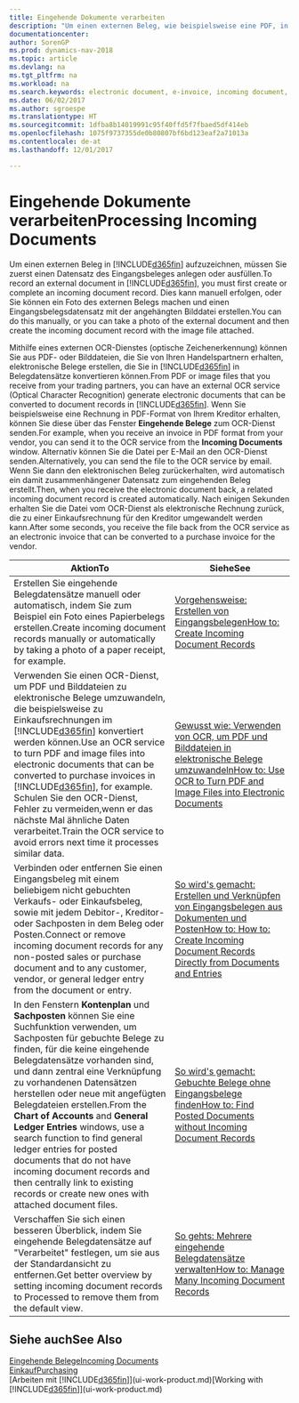 ```yaml
---
title: Eingehende Dokumente verarbeiten
description: "Um einen externen Beleg, wie beispielsweise eine PDF, in Dynamics NAV aufzuzeichnen, müssen Sie zuerst einen eingehenden Belegdatensatz erstellen oder fertig stellen."
documentationcenter: 
author: SorenGP
ms.prod: dynamics-nav-2018
ms.topic: article
ms.devlang: na
ms.tgt_pltfrm: na
ms.workload: na
ms.search.keywords: electronic document, e-invoice, incoming document, OCR, ecommerce, document exchange, import invoice
ms.date: 06/02/2017
ms.author: sgroespe
ms.translationtype: HT
ms.sourcegitcommit: 1dfba8b14019991c95f40ffd5f7fbaed5df414eb
ms.openlocfilehash: 1075f9737355de0b80807bf6bd123eaf2a71013a
ms.contentlocale: de-at
ms.lasthandoff: 12/01/2017

---
```

# <a name="processing-incoming-documents"></a><span data-ttu-id="a4db0-103">Eingehende Dokumente verarbeiten</span><span class="sxs-lookup"><span data-stu-id="a4db0-103">Processing Incoming Documents</span></span>
<span data-ttu-id="a4db0-104">Um einen externen Beleg in [!INCLUDE[d365fin](includes/d365fin_md.md)] aufzuzeichnen, müssen Sie zuerst einen Datensatz des Eingangsbeleges anlegen oder ausfüllen.</span><span class="sxs-lookup"><span data-stu-id="a4db0-104">To record an external document in [!INCLUDE[d365fin](includes/d365fin_md.md)], you must first create or complete an incoming document record.</span></span> <span data-ttu-id="a4db0-105">Dies kann manuell erfolgen, oder Sie können ein Foto des externen Belegs machen und einen Eingangsbelegsdatensatz mit der angehängten Bilddatei erstellen.</span><span class="sxs-lookup"><span data-stu-id="a4db0-105">You can do this manually, or you can take a photo of the external document and then create the incoming document record with the image file attached.</span></span>

<span data-ttu-id="a4db0-106">Mithilfe eines externen OCR-Dienstes (optische Zeichenerkennung) können Sie aus PDF- oder Bilddateien, die Sie von Ihren Handelspartnern erhalten, elektronische Belege erstellen, die Sie in [!INCLUDE[d365fin](includes/d365fin_md.md)] in Belegdatensätze konvertieren können.</span><span class="sxs-lookup"><span data-stu-id="a4db0-106">From PDF or image files that you receive from your trading partners, you can have an external OCR service (Optical Character Recognition) generate electronic documents that can be converted to document records in [!INCLUDE[d365fin](includes/d365fin_md.md)].</span></span> <span data-ttu-id="a4db0-107">Wenn Sie beispielsweise eine Rechnung in PDF-Format von Ihrem Kreditor erhalten, können Sie diese über das Fenster **Eingehende Belege** zum OCR-Dienst senden.</span><span class="sxs-lookup"><span data-stu-id="a4db0-107">For example, when you receive an invoice in PDF format from your vendor, you can send it to the OCR service from the **Incoming Documents** window.</span></span> <span data-ttu-id="a4db0-108">Alternativ können Sie die Datei per E-Mail an den OCR-Dienst senden.</span><span class="sxs-lookup"><span data-stu-id="a4db0-108">Alternatively, you can send the file to the OCR service by email.</span></span> <span data-ttu-id="a4db0-109">Wenn Sie dann den elektronischen Beleg zurückerhalten, wird automatisch ein damit zusammenhängener Datensatz zum eingehenden Beleg erstellt.</span><span class="sxs-lookup"><span data-stu-id="a4db0-109">Then, when you receive the electronic document back, a related incoming document record is created automatically.</span></span> <span data-ttu-id="a4db0-110">Nach einigen Sekunden erhalten Sie die Datei vom OCR-Dienst als elektronische Rechnung zurück, die zu einer Einkaufsrechnung für den Kreditor umgewandelt werden kann.</span><span class="sxs-lookup"><span data-stu-id="a4db0-110">After some seconds, you receive the file back from the OCR service as an electronic invoice that can be converted to a purchase invoice for the vendor.</span></span>

| <span data-ttu-id="a4db0-111">Aktion</span><span class="sxs-lookup"><span data-stu-id="a4db0-111">To</span></span> | <span data-ttu-id="a4db0-112">Siehe</span><span class="sxs-lookup"><span data-stu-id="a4db0-112">See</span></span> |
| --- | --- |
| <span data-ttu-id="a4db0-113">Erstellen Sie eingehende Belegdatensätze manuell oder automatisch, indem Sie zum Beispiel ein Foto eines Papierbelegs erstellen.</span><span class="sxs-lookup"><span data-stu-id="a4db0-113">Create incoming document records manually or automatically by taking a photo of a paper receipt, for example.</span></span> |[<span data-ttu-id="a4db0-114">Vorgehensweise: Erstellen von Eingangsbelegen</span><span class="sxs-lookup"><span data-stu-id="a4db0-114">How to: Create Incoming Document Records</span></span>](across-how-create-income-document-records.md) |
| <span data-ttu-id="a4db0-115">Verwenden Sie einen OCR-Dienst, um PDF und Bilddateien zu elektronische Belege umzuwandeln, die beispielsweise zu Einkaufsrechnungen im [!INCLUDE[d365fin](includes/d365fin_md.md)] konvertiert werden können.</span><span class="sxs-lookup"><span data-stu-id="a4db0-115">Use an OCR service to turn PDF and image files into electronic documents that can be converted to purchase invoices in [!INCLUDE[d365fin](includes/d365fin_md.md)], for example.</span></span> <span data-ttu-id="a4db0-116">Schulen Sie den OCR-Dienst, Fehler zu vermeiden,wenn er das nächste Mal ähnliche Daten verarbeitet.</span><span class="sxs-lookup"><span data-stu-id="a4db0-116">Train the OCR service to avoid errors next time it processes similar data.</span></span> |[<span data-ttu-id="a4db0-117">Gewusst wie: Verwenden von OCR, um PDF und Bilddateien in elektronische Belege umzuwandeln</span><span class="sxs-lookup"><span data-stu-id="a4db0-117">How to: Use OCR to Turn PDF and Image Files into Electronic Documents</span></span>](across-how-use-ocr-pdf-images-files.md) |
| <span data-ttu-id="a4db0-118">Verbinden oder entfernen Sie einen Eingangsbeleg mit einem beliebigem nicht gebuchten Verkaufs- oder Einkaufsbeleg, sowie mit jedem Debitor-, Kreditor- oder Sachposten in dem Beleg oder Posten.</span><span class="sxs-lookup"><span data-stu-id="a4db0-118">Connect or remove incoming document records for any non-posted sales or purchase document and to any customer, vendor, or general ledger entry from the document or entry.</span></span> |[<span data-ttu-id="a4db0-119">So wird's gemacht: Erstellen und Verknüpfen von Eingangsbelegen aus Dokumenten und Posten</span><span class="sxs-lookup"><span data-stu-id="a4db0-119">How to: How to: Create Incoming Document Records Directly from Documents and Entries</span></span>](across-how-connect-disconnect-income-document-records.md) |
| <span data-ttu-id="a4db0-120">In den Fenstern **Kontenplan** und **Sachposten** können Sie eine Suchfunktion verwenden, um Sachposten für gebuchte Belege zu finden, für die keine eingehende Belegdatensätze vorhanden sind, und dann zentral eine Verknüpfung zu vorhandenen Datensätzen herstellen oder neue mit angefügten Belegdateien erstellen.</span><span class="sxs-lookup"><span data-stu-id="a4db0-120">From the **Chart of Accounts** and **General Ledger Entries** windows, use a search function to find general ledger entries for posted documents that do not have incoming document records and then centrally link to existing records or create new ones with attached document files.</span></span> |[<span data-ttu-id="a4db0-121">So wird's gemacht: Gebuchte Belege ohne Eingangsbelege finden</span><span class="sxs-lookup"><span data-stu-id="a4db0-121">How to: Find Posted Documents without Incoming Document Records</span></span>](across-how-find-posted-documents-without-income-document-records.md) |
| <span data-ttu-id="a4db0-122">Verschaffen Sie sich einen besseren Überblick, indem Sie eingehende Belegdatensätze auf "Verarbeitet" festlegen, um sie aus der Standardansicht zu entfernen.</span><span class="sxs-lookup"><span data-stu-id="a4db0-122">Get better overview by setting incoming document records to Processed to remove them from the default view.</span></span> |[<span data-ttu-id="a4db0-123">So gehts: Mehrere eingehende Belegdatensätze verwalten</span><span class="sxs-lookup"><span data-stu-id="a4db0-123">How to: Manage Many Incoming Document Records</span></span>](across-how-manage-many-income-document-records.md) |

## <a name="see-also"></a><span data-ttu-id="a4db0-124">Siehe auch</span><span class="sxs-lookup"><span data-stu-id="a4db0-124">See Also</span></span>
[<span data-ttu-id="a4db0-125">Eingehende Belege</span><span class="sxs-lookup"><span data-stu-id="a4db0-125">Incoming Documents</span></span>](across-income-documents.md)  
[<span data-ttu-id="a4db0-126">Einkauf</span><span class="sxs-lookup"><span data-stu-id="a4db0-126">Purchasing</span></span>](purchasing-manage-purchasing.md)  
<span data-ttu-id="a4db0-127">[Arbeiten mit [!INCLUDE[d365fin](includes/d365fin_md.md)]](ui-work-product.md)</span><span class="sxs-lookup"><span data-stu-id="a4db0-127">[Working with [!INCLUDE[d365fin](includes/d365fin_md.md)]](ui-work-product.md)</span></span>

